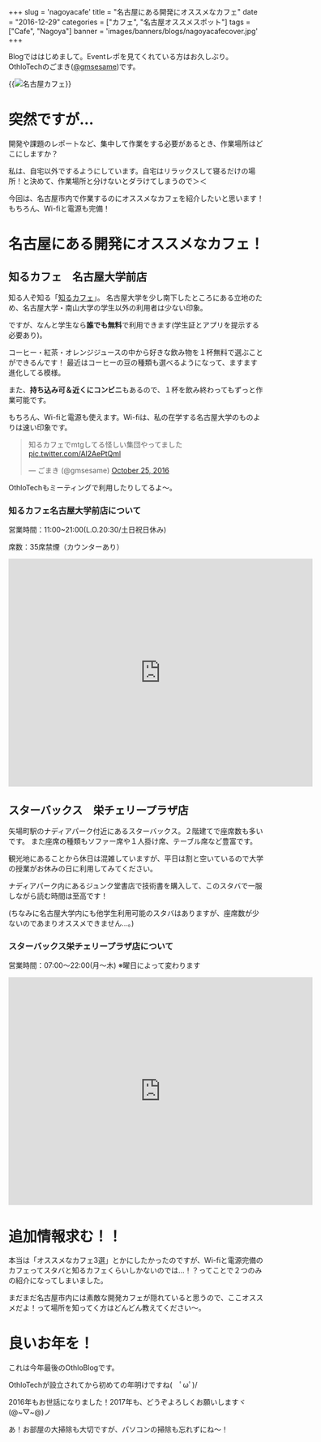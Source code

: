 +++
slug = 'nagoyacafe'
title = "名古屋にある開発にオススメなカフェ"
date = "2016-12-29"
categories = ["カフェ", "名古屋オススメスポット"]
tags = ["Cafe", "Nagoya"]
banner = 'images/banners/blogs/nagoyacafecover.jpg'
+++

Blogでははじめまして。Eventレポを見てくれている方はお久しぶり。
OthloTechのごまき([@gmsesame](https://twitter.com/gmsesame))です。

{{<image src="/images/blogs/20161229/banner.jpg"  alt="名古屋カフェ" >}}

# 突然ですが…
開発や課題のレポートなど、集中して作業をする必要があるとき、作業場所はどこにしますか？

私は、自宅以外でするようにしています。自宅はリラックスして寝るだけの場所！と決めて、作業場所と分けないとダラけてしまうので＞＜

今回は、名古屋市内で作業するのにオススメなカフェを紹介したいと思います！
もちろん、Wi-fiと電源も完備！

# 名古屋にある開発にオススメなカフェ！
## 知るカフェ　名古屋大学前店

知る人ぞ知る「[知るカフェ](http://shirucafe.com/)」。
名古屋大学を少し南下したところにある立地のため、名古屋大学・南山大学の学生以外の利用者は少ない印象。

ですが、なんと学生なら**誰でも無料**で利用できます(学生証とアプリを提示する必要あり)。

コーヒー・紅茶・オレンジジュースの中から好きな飲み物を１杯無料で選ぶことができるんです！
最近はコーヒーの豆の種類も選べるようになって、ますます進化してる模様。

また、**持ち込み可＆近くにコンビニ**もあるので、１杯を飲み終わってもずっと作業可能です。

もちろん、Wi-fiと電源も使えます。Wi-fiは、私の在学する名古屋大学のものよりは速い印象です。

<blockquote class="twitter-tweet" data-lang="en"><p lang="ja" dir="ltr">知るカフェでmtgしてる怪しい集団やってました <a href="https://t.co/Al2AePtQml">pic.twitter.com/Al2AePtQml</a></p>&mdash; ごまき (@gmsesame) <a href="https://twitter.com/gmsesame/status/790915656141139969">October 25, 2016</a></blockquote>
<script async src="//platform.twitter.com/widgets.js" charset="utf-8"></script>

OthloTechもミーティングで利用したりしてるよ〜。

### 知るカフェ名古屋大学前店について

営業時間：11:00~21:00(L.O.20:30/土日祝日休み)

席数：35席禁煙（カウンターあり）

<iframe src="https://www.google.com/maps/embed?pb=!1m18!1m12!1m3!1d3262.165943941085!2d136.96399531524426!3d35.15248198032096!2m3!1f0!2f0!3f0!3m2!1i1024!2i768!4f13.1!3m3!1m2!1s0x0%3A0x0!2zMzXCsDA5JzA4LjkiTiAxMzbCsDU3JzU4LjMiRQ!5e0!3m2!1sja!2sus!4v1482940484383" width="600" height="450" frameborder="0" style="border:0" allowfullscreen></iframe>


## スターバックス　栄チェリープラザ店

矢場町駅のナディアパーク付近にあるスターバックス。２階建てで座席数も多いです。
また座席の種類もソファー席や１人掛け席、テーブル席など豊富です。

観光地にあることから休日は混雑していますが、平日は割と空いているので大学の授業がお休みの日に利用してみてください。

ナディアパーク内にあるジュンク堂書店で技術書を購入して、このスタバで一服しながら読む時間は至高です！

(ちなみに名古屋大学内にも他学生利用可能のスタバはありますが、座席数が少ないのであまりオススメできません…。)

### スターバックス栄チェリープラザ店について

営業時間：07:00～22:00(月〜木) ※曜日によって変わります

<iframe src="https://www.google.com/maps/embed?pb=!1m18!1m12!1m3!1d3261.639444165378!2d136.90229441558225!3d35.16561183031763!2m3!1f0!2f0!3f0!3m2!1i1024!2i768!4f13.1!3m3!1m2!1s0x600370d2e59b9a61%3A0x1ab7014348e49a61!2z44CSNDYwLTAwMDgg5oSb55-l55yM5ZCN5Y-k5bGL5biC5Lit5Yy65qCE77yT5LiB55uu77yR77yZ4oiS77yYIOaghOODn-ODiuODn-W5s-WSjOODk-ODqw!5e0!3m2!1sja!2sjp!4v1482942977839" width="600" height="450" frameborder="0" style="border:0" allowfullscreen></iframe>


# 追加情報求む！！
本当は「オススメなカフェ3選」とかにしたかったのですが、Wi-fiと電源完備のカフェってスタバと知るカフェくらいしかないのでは…！？ってことで２つのみの紹介になってしまいました。

まだまだ名古屋市内には素敵な開発カフェが隠れていると思うので、ここオススメだよ！って場所を知ってく方はどんどん教えてください〜。

# 良いお年を！
これは今年最後のOthloBlogです。

OthloTechが設立されてから初めての年明けですね(　ﾟωﾟ)/ 

2016年もお世話になりました！2017年も、どうぞよろしくお願いしますヾ(@~▽~@)ノ

あ！お部屋の大掃除も大切ですが、パソコンの掃除も忘れずにね〜！

